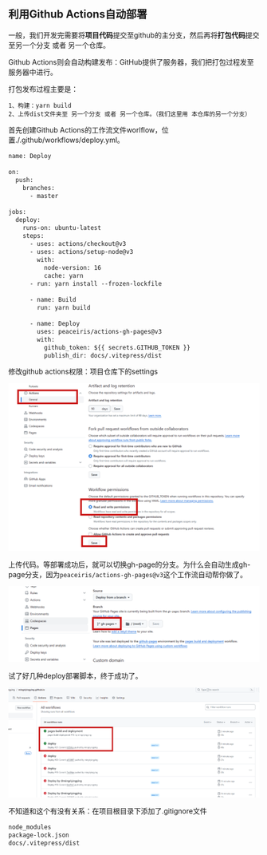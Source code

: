 ## 利用Github Actions自动部署

一般，我们开发完需要将**项目代码**提交至github的主分支，然后再将**打包代码**提交至另一个分支 或者 另一个仓库。

Github Actions则会自动构建发布：GitHub提供了服务器，我们把打包过程发至服务器中进行。

打包发布过程主要是：

```
1、构建：yarn build
2、上传dist文件夹至 另一个分支 或者 另一个仓库。（我们这里用 本仓库的另一个分支）
```

首先创建Github Actions的工作流文件worlflow，位置./.github/workflows/deploy.yml。

```
name: Deploy

on:
  push:
    branches:
      - master

jobs:
  deploy:
    runs-on: ubuntu-latest
    steps:
      - uses: actions/checkout@v3
      - uses: actions/setup-node@v3
        with:
          node-version: 16
          cache: yarn
      - run: yarn install --frozen-lockfile

      - name: Build
        run: yarn build

      - name: Deploy
        uses: peaceiris/actions-gh-pages@v3
        with:
          github_token: ${{ secrets.GITHUB_TOKEN }}
          publish_dir: docs/.vitepress/dist

```



修改github actions权限：项目仓库下的settings

![image-20231023161555470](images/image-20231023161555470.png)



上传代码。等部署成功后，就可以切换gh-page的分支。为什么会自动生成gh-page分支，因为`peaceiris/actions-gh-pages@v3`这个工作流自动帮你做了。

![image-20231023175405698](images/image-20231023175405698.png)



试了好几种deploy部署脚本，终于成功了。

![image-20231023175506169](images/image-20231023175506169.png)



不知道和这个有没有关系：在项目根目录下添加了.gitignore文件

```
node_modules
package-lock.json
docs/.vitepress/dist
```

